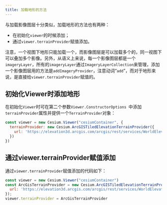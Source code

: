 ```yaml
---
title: 加载地形的方法
---
```


与加载影像图层十分类似，加载地形的方法也有两种：

- 在初始化`viewer`的时候添加；
- 通过`viewer.terrainProvider`赋值添加。

注意，一个视图下地形只能加载一个，而影像图层是可以加载多个的，同一视图下可以叠加多个影像。另外，从语义上来说，每一个影像图层都是一个`imageryLayer`，所有的`imageryLayer`通过`ImageryLayerCollection`来管理，添加一个影像图层用的方法是`addImageryProvider`，注意动词“`add`”，而对于地形来说，是直接给`viewer.terrainProvider`赋值的。

## 初始化Viewer时添加地形

在初始化`Viewer`时可在第二个参数`Viewer.ConstructorOptions `中添加`terrainProvider`属性并提供一个`TerrainProvider`对象：

```javascript
const viewer = new Cesium.Viewer("cesiumContainer", {
  terrainProvider: new Cesium.ArcGISTiledElevationTerrainProvider({
    url: 'https://elevation3d.arcgis.com/arcgis/rest/services/WorldElevation3D/Terrain3D/ImageServer',
  })
})
```

## 通过viewer.terrainProvider赋值添加

通过`viewer.terrainProvider`赋值添加的代码如下：

```javascript
const viewer = new Cesium.Viewer("cesiumContainer")
const ArcGisTerrainProvider = new Cesium.ArcGISTiledElevationTerrainProvider({
  url: 'https://elevation3d.arcgis.com/arcgis/rest/services/WorldElevation3D/Terrain3D/ImageServer',
});
viewer.terrainProvider = ArcGisTerrainProvider
```

